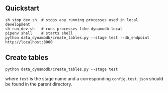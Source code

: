 ## Quickstart

```shell script
sh stop_dev.sh  # stops any running processes used in local development
sh run_dev.sh   # runs processes like dynamodb-local
pipenv shell    # starts shell
python data_dynamodb/create_tables.py --stage test --db_endpoint http://localhost:8000
```

## Create tables

`python data_dynamodb/create_tables.py --stage test`

where `test` is the stage name and a corresponding `config.test.json` should be found in the parent directory.

